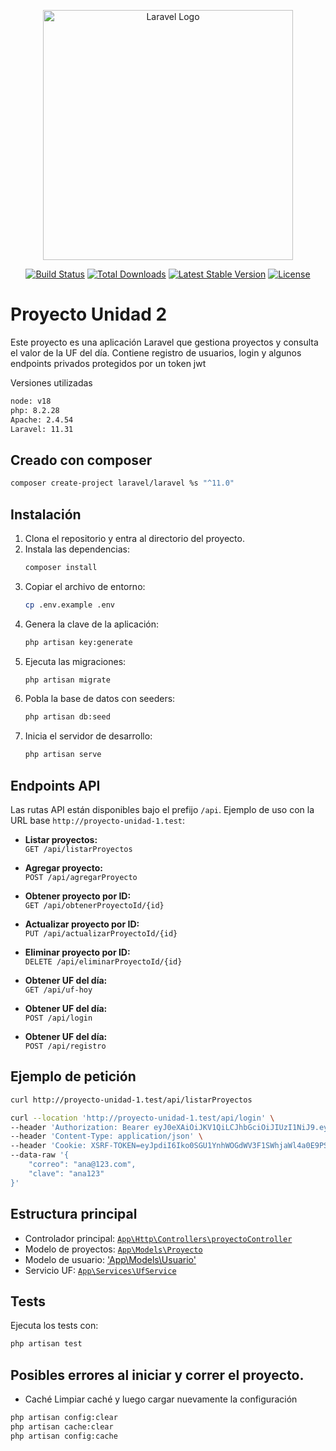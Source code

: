 <p align="center"><a href="https://laravel.com" target="_blank"><img src="https://raw.githubusercontent.com/laravel/art/master/logo-lockup/5%20SVG/2%20CMYK/1%20Full%20Color/laravel-logolockup-cmyk-red.svg" width="400" alt="Laravel Logo"></a></p>

<p align="center">
<a href="https://github.com/laravel/framework/actions"><img src="https://github.com/laravel/framework/workflows/tests/badge.svg" alt="Build Status"></a>
<a href="https://packagist.org/packages/laravel/framework"><img src="https://img.shields.io/packagist/dt/laravel/framework" alt="Total Downloads"></a>
<a href="https://packagist.org/packages/laravel/framework"><img src="https://img.shields.io/packagist/v/laravel/framework" alt="Latest Stable Version"></a>
<a href="https://packagist.org/packages/laravel/framework"><img src="https://img.shields.io/packagist/l/laravel/framework" alt="License"></a>
</p>

# Proyecto Unidad 2

Este proyecto es una aplicación Laravel que gestiona proyectos y consulta el valor de la UF del día.
Contiene registro de usuarios, login y algunos endpoints privados protegidos por un token jwt

Versiones utilizadas
```sh
node: v18
php: 8.2.28
Apache: 2.4.54
Laravel: 11.31
```

## Creado con composer
   ```sh
   composer create-project laravel/laravel %s "^11.0"
   ```
## Instalación

1. Clona el repositorio y entra al directorio del proyecto.
2. Instala las dependencias:
   ```sh
   composer install
   ```
3. Copiar el archivo de entorno:
   ```sh
   cp .env.example .env
   ```
4. Genera la clave de la aplicación:
   ```sh
   php artisan key:generate
   ```
5. Ejecuta las migraciones:
   ```sh
   php artisan migrate
   ```
6. Pobla la base de datos con seeders:
   ```sh
   php artisan db:seed
   ```
7. Inicia el servidor de desarrollo:
   ```sh
   php artisan serve
   ```

## Endpoints API

Las rutas API están disponibles bajo el prefijo `/api`. Ejemplo de uso con la URL base `http://proyecto-unidad-1.test`:

- **Listar proyectos:**  
  `GET /api/listarProyectos`

- **Agregar proyecto:**  
  `POST /api/agregarProyecto`

- **Obtener proyecto por ID:**  
  `GET /api/obtenerProyectoId/{id}`

- **Actualizar proyecto por ID:**  
  `PUT /api/actualizarProyectoId/{id}`

- **Eliminar proyecto por ID:**  
  `DELETE /api/eliminarProyectoId/{id}`

- **Obtener UF del día:**  
  `GET /api/uf-hoy`

- **Obtener UF del día:**  
  `POST /api/login`

- **Obtener UF del día:**  
  `POST /api/registro`
  
## Ejemplo de petición

```sh
curl http://proyecto-unidad-1.test/api/listarProyectos
```

```sh
curl --location 'http://proyecto-unidad-1.test/api/login' \
--header 'Authorization: Bearer eyJ0eXAiOiJKV1QiLCJhbGciOiJIUzI1NiJ9.eyJpc3MiOiJodHRwOi8vMTI3LjAuMC4xOjgwMDAvYXBpL2xvZ2luIiwiaWF0IjoxNzU1NDY1MjM4LCJleHAiOjE3NTU0Njg4MzgsIm5iZiI6MTc1NTQ2NTIzOCwianRpIjoieDJLSzE1SHZRcm9IUERmYSIsInN1YiI6IjEiLCJwcnYiOiI1ODcwODYzZDRhNjJkNzkxNDQzZmFmOTM2ZmMzNjgwMzFkMTEwYzRmIn0.SJhPRq_q2lr5FYgY94T7Go_hf5YAWR7Pe2d7XL0MePk' \
--header 'Content-Type: application/json' \
--header 'Cookie: XSRF-TOKEN=eyJpdiI6Iko0SGU1YnhWOGdWV3F1SWhjaWl4a0E9PSIsInZhbHVlIjoiK0h3ZEhEemdxdlRNQ0pWbDdOUDIrREszTWpJTUFEK1ptdkNmVnU2ejc4bTJBOU9mTGRKYVhGem5SVVN6QzVINjM2ZzdkMmV4c2UvMjNSQ2VvaDMrcFpWcHRmenRFQW9rYUZjT1ljUnhYajlKKzY0UDBKZXFIL0FUOVFabUZ3bE4iLCJtYWMiOiIwOTdkODJiNGM2NDNhNDBlMmYwMjU0MDU1MTI1Y2M0MzYzZDdkMDJiNDFhNDYxODM3NjI1MjRlZTI1NDgxY2VjIiwidGFnIjoiIn0%3D; laravel_session=eyJpdiI6Ik9DeE1iRUtRZjVlS0lPWjh5UVl1VUE9PSIsInZhbHVlIjoiSE9aN2c2STIvN241NGJpZ3ZiNnJLUU0zamlUbm0rbG5rMHIzRXJlWjhzSXU1R2MwMktlNjkxWVZWbmRaNGZuckZDc000SFYyd2pNdHhlUE5QMkliMTk1ZWtDMS81NVJoMjV2V0IwQ0dXejJTZU1qdVIwVk5KMTNFN0tDeWhsc1YiLCJtYWMiOiJiYTFlODVmMmU2NWQ3NWE0YTNmMzQ3NWU3M2JiNWU2NDE1MjhhZDQzNDRmMzc0OTM2ZmUxZTRmMzM5ODJlZGJkIiwidGFnIjoiIn0%3D' \
--data-raw '{
    "correo": "ana@123.com",
    "clave": "ana123"
}'
```

## Estructura principal

- Controlador principal: [`App\Http\Controllers\proyectoController`](proyecto1/proyecto1/app/Http/Controllers/proyectoController.php)
- Modelo de proyectos: [`App\Models\Proyecto`](proyecto1/proyecto1/app/Models/Proyecto.php)
- Modelo de usuario: ['App\Models\Usuario'](../Proyecto-1/app/Models/Usuario.php)
- Servicio UF: [`App\Services\UfService`](proyecto1/proyecto1/app/Services/UfService.php)

## Tests

Ejecuta los tests con:

```sh
php artisan test
```

## Posibles errores al iniciar y correr el proyecto.
- Caché
Limpiar caché y luego cargar nuevamente la configuración

```sh
php artisan config:clear
php artisan cache:clear
php artisan config:cache
```

